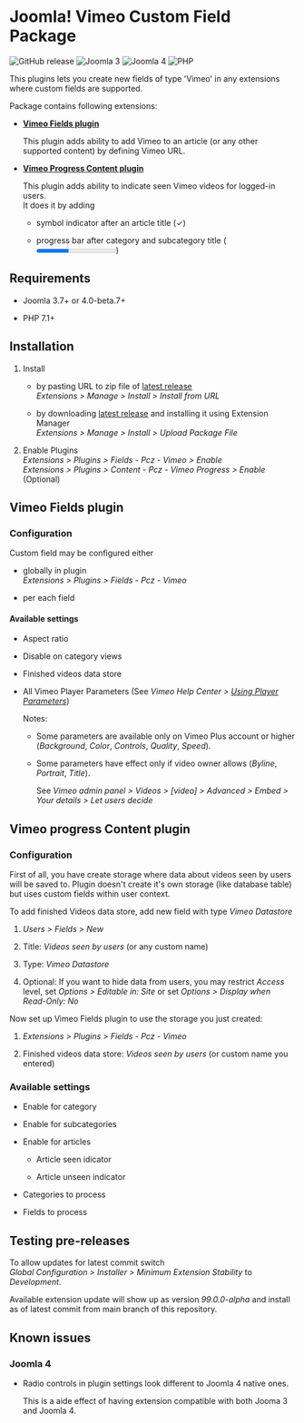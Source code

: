 # Joomla! Vimeo Custom Field Package

![GitHub release](https://img.shields.io/github/v/release/piotr-cz/joomla-customfields-vimeo)
![Joomla 3](https://img.shields.io/badge/joomla-3.7+-007ec6.svg)
![Joomla 4](https://img.shields.io/badge/joomla-4.0--beta.7+-007ec6.svg)
![PHP](https://img.shields.io/badge/php-7.1+-8892BF.svg)

This plugins lets you create new fields of type 'Vimeo' in any extensions where custom fields are supported.

Package contains following extensions:

- **[Vimeo Fields plugin](#vimeo-fields-plugin)**

  This plugin adds ability to add Vimeo to an article (or any other supported content) by defining Vimeo URL.

- **[Vimeo Progress Content plugin](#vimeo-progress-content-plugin)**

  This plugin adds ability to indicate seen Vimeo videos for logged-in users.  
  It does it by adding
  
  - symbol indicator after an article title (✓)

  - progress bar after category and subcategory title (<progress max="5" value="2" title="2/ 5">40%</progress>)


## Requirements

- Joomla 3.7+ or 4.0-beta.7+

- PHP 7.1+


## Installation

1. Install

   - by pasting URL to zip file of [latest release](https://github.com/piotr-cz/joomla-customfields-vimeo/releases/latest)  
     *Extensions > Manage > Install > Install from URL*

   - by downloading [latest release](https://github.com/piotr-cz/joomla-customfields-vimeo/releases/latest) and installing it using Extension Manager  
     *Extensions > Manage > Install > Upload Package File*

1. Enable Plugins  
   *Extensions > Plugins > Fields - Pcz - Vimeo > Enable*  
   *Extensions > Plugins > Content - Pcz - Vimeo Progress > Enable* (Optional)


## Vimeo Fields plugin

### Configuration

Custom field may be configured either

- globally in plugin  
  *Extensions > Plugins > Fields - Pcz - Vimeo*

- per each field


#### Available settings

- Aspect ratio

- Disable on category views

- Finished videos data store

- All Vimeo Player Parameters (See *Vimeo Help Center > [Using Player Parameters](https://vimeo.zendesk.com/hc/en-us/articles/360001494447-Using-Player-Parameter)*)

  Notes:

  - Some parameters are available only on Vimeo Plus account or higher (*Background*, *Color*, *Controls*, *Quality*, *Speed*).

  - Some parameters have effect only if video owner allows (*Byline*, *Portrait*, *Title*).

    See *Vimeo admin panel > Videos > [video] > Advanced > Embed > Your details > Let users decide*


## Vimeo progress Content plugin

### Configuration

First of all, you have create storage where data about videos seen by users will be saved to.
Plugin doesn't create it's own storage (like database table) but uses custom fields within user context.

To add finished Videos data store, add new field with type *Vimeo Datastore*

1. *Users > Fields > New*

1. Title: *Videos seen by users* (or any custom name)

1. Type: *Vimeo Datastore*

1. Optional: If you want to hide data from users, you may restrict *Access* level, set *Options > Editable in: Site* or set *Options > Display when Read-Only: No*

Now set up Vimeo Fields plugin to use the storage you just created:

1. *Extensions > Plugins > Fields - Pcz - Vimeo*

1. Finished videos data store: *Videos seen by users* (or custom name you entered)


### Available settings

- Enable for category

- Enable for subcategories

- Enable for articles

  - Article seen idicator

  - Article unseen indicator

- Categories to process

- Fields to process


## Testing pre-releases

To allow updates for latest commit switch  
*Global Configuration > Installer > Minimum Extension Stability* to *Development*.

Available extension update will show up as version *99.0.0-alpha* and install as of latest commit from main branch of this repository.


## Known issues

### Joomla 4

- Radio controls in plugin settings look different to Joomla 4 native ones.

  This is a aide effect of having extension compatible with both Jooma 3 and Joomla 4.
